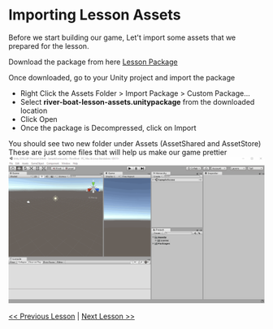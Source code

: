 # Importing Lesson Assets
Before we start building our game, Let't import some assets that we prepared for the lesson.

Download the package from here [Lesson Package](https://github.com/gokictech/UnityML/blob/master/lessons/game/resources/unity-packages/river-boat-lesson-assets.unitypackage)

Once downloaded, go to your Unity project and import the package

 - Right Click the Assets Folder > Import Package > Custom Package... 
 - Select **river-boat-lesson-assets.unitypackage** from the downloaded location
 - Click Open
 - Once the package is Decompressed, click on Import

You should see two new folder under Assets (AssetShared and AssetStore)  
These are just some files that will help us make our game prettier 
![Import Package](resources/img/import-river-boat-package.gif)

[<< Previous Lesson](lesson.1.md) | [Next Lesson >>](lesson.3.md)